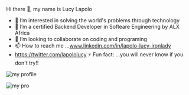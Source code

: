 Hi there 👋, my name is Lucy Lapolo
- 👀 I’m interested in solving the world's problems through technology
- 🌱 I’m a certified Backend Developer in Softeare Engineering by  ALX Africa
- 💞️ I’m looking to collaborate on coding and programing
- 📫 How to reach me ...www.linkedin.com/in/lapolo-lucy-ironlady
- https://twitter.com/lapololucy
⚡ Fun fact: ...you will never know if you don't try!!
<!---
Lapololucy/Lapololucy is a ✨ special ✨ repository because its `README.md` (this file) appears on your GitHub profile.
You can click the Preview link to take a look at your changes.
--->
![my profile](https://user-images.githubusercontent.com/113608901/226555826-2db6ee97-e34f-47ba-a71f-8b38dd609c53.jpg)
                                                                    
   ![my pro](https://user-images.githubusercontent.com/113608901/226595064-cbe21a01-a977-4e0f-a0ab-d6baa4410a1b.jpg)
